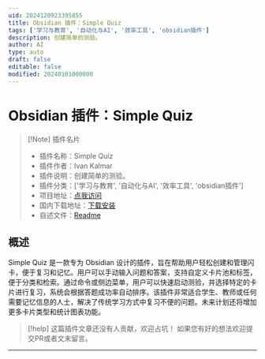 ```yaml
---
uid: 2024120923395855
title: Obsidian 插件：Simple Quiz
tags: ['学习与教育', '自动化与AI', '效率工具', 'obsidian插件']
description: 创建简单的测验。
author: AI
type: auto
draft: false
editable: false
modified: 20240101000000
---
```


# Obsidian 插件：Simple Quiz

> [!Note] 插件名片
> - 插件名称：Simple Quiz
> - 插件作者：Ivan Kalmar
> - 插件说明：创建简单的测验。
> - 插件分类：['学习与教育', '自动化与AI', '效率工具', 'obsidian插件']
> - 项目地址：[点我访问](https://github.com/IvanKalmar/simple-quiz)
> - 国内下载地址：[下载安装](https://pkmer.cn/products/plugin/pluginMarket/?simple-quiz)
> - 自述文件：[Readme](https://ghproxy.net/https://raw.githubusercontent.com/IvanKalmar/simple-quiz/master/README.md)



## 概述

Simple Quiz 是一款专为 Obsidian 设计的插件，旨在帮助用户轻松创建和管理闪卡，便于复习和记忆。用户可以手动输入问题和答案，支持自定义卡片池和标签，便于分类和检索。通过命令或侧边菜单，用户可以快速启动测验，并选择特定的卡片进行复习，系统会根据答题成功率自动排序。该插件非常适合学生、教师或任何需要记忆信息的人士，解决了传统学习方式中复习不便的问题。未来计划还将增加更多卡片类型和统计图表功能。


> [!help] 
> 这篇插件文章还没有人贡献，欢迎占坑！
> 如果您有好的想法欢迎提交PR或者文末留言。
> 

---



